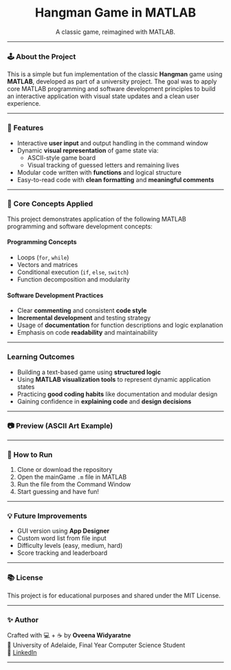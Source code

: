 <h1 align="center">Hangman Game in MATLAB</h1>
<p align="center">
  A classic game, reimagined with MATLAB.
</p>

---

### 🕹️ About the Project

This is a simple but fun implementation of the classic **Hangman** game using **MATLAB**, developed as part of a university project. The goal was to apply core MATLAB programming and software development principles to build an interactive application with visual state updates and a clean user experience.

---

### 📌 Features

- Interactive **user input** and output handling in the command window
- Dynamic **visual representation** of game state via:
  - ASCII-style game board
  - Visual tracking of guessed letters and remaining lives
- Modular code written with **functions** and logical structure
- Easy-to-read code with **clean formatting** and **meaningful comments**

---

### 🧠 Core Concepts Applied

This project demonstrates application of the following MATLAB programming and software development concepts:

#### Programming Concepts
- Loops (`for`, `while`)
- Vectors and matrices
- Conditional execution (`if`, `else`, `switch`)
- Function decomposition and modularity

#### Software Development Practices
- Clear **commenting** and consistent **code style**
- **Incremental development** and testing strategy
- Usage of **documentation** for function descriptions and logic explanation
- Emphasis on code **readability** and maintainability

---

### Learning Outcomes

- Building a text-based game using **structured logic**
- Using **MATLAB visualization tools** to represent dynamic application states
- Practicing **good coding habits** like documentation and modular design
- Gaining confidence in **explaining code** and **design decisions**

---

### 📷 Preview (ASCII Art Example)



---

### 📂 How to Run

1. Clone or download the repository  
2. Open the mainGame `.m` file in MATLAB 
3. Run the file from the Command Window  
4. Start guessing and have fun!

---

### 💡 Future Improvements

- GUI version using **App Designer**
- Custom word list from file input
- Difficulty levels (easy, medium, hard)
- Score tracking and leaderboard

---

### 📚 License

This project is for educational purposes and shared under the MIT License.

---

### ✨ Author

Crafted with 💻 + ☕ by **Oveena Widyaratne**  
📍 University of Adelaide, Final Year Computer Science Student  
🔗 [LinkedIn](https://www.linkedin.com/in/oveenawidyaratne)

---



